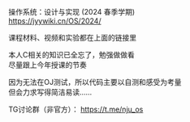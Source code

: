 操作系统：设计与实现 (2024 春季学期)  
https://jyywiki.cn/OS/2024/

课程材料、视频和实验都在上面的链接里

本人C相关的知识已全忘了，勉强做做看  
尽量跟上今年授课的节奏

因为无法在OJ测试，所以代码主要以自测和感受为考量  
但会力求写得简洁易读……


TG讨论群（非官方）：
https://t.me/nju_os